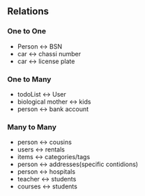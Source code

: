 ## Relations 

### One to One 

- Person <-> BSN
- car <-> chassi number
- car <-> license plate

### One to Many

- todoList <-> User
- biological mother <-> kids
- person <-> bank account

### Many to Many

- person <-> cousins
- users <-> rentals
- items <-> categories/tags
- person <-> addresses(specific contidions)
- person <-> hospitals
- teacher <-> students
- courses <-> students